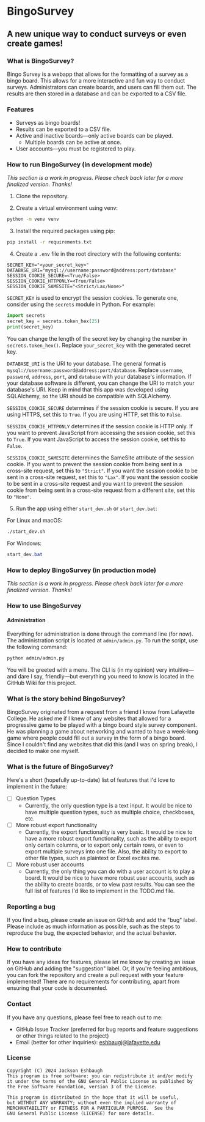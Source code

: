 # BingoSurvey
## A new unique way to conduct surveys or even create games!

### What is BingoSurvey? 
Bingo Survey is a webapp that allows for the formatting of a survey as a bingo board. This allows for a more interactive and fun way to conduct surveys. Administrators can create boards, and users can fill them out. The results are then stored in a database and can be exported to a CSV file.

### Features
- Surveys as bingo boards!
- Results can be exported to a CSV file.
- Active and inactive boards—only active boards can be played.
  - Multiple boards can be active at once.
- User accounts—you must be registered to play.

### How to run BingoSurvey (in development mode)
*This section is a work in progress. Please check back later for a more finalized version. Thanks!*
1. Clone the repository.

2. Create a virtual environment using venv:
```bash
python -m venv venv
```

3. Install the required packages using pip:
```bash
pip install -r requirements.txt
```

4. Create a ``.env`` file in the root directory with the following contents:
```
SECRET_KEY="<your_secret_key>"
DATABASE_URI="mysql://username:password@address:port/database"
SESSION_COOKIE_SECURE=<True/False>
SESSION_COOKIE_HTTPONLY=<True/False>
SESSION_COOKIE_SAMESITE="<Strict/Lax/None>"
```
``SECRET_KEY`` is used to encrypt the session cookies. To generate one, consider using the ``secrets`` module in Python. For example:
```python
import secrets
secret_key = secrets.token_hex(25)
print(secret_key)
```
You can change the length of the secret key by changing the number in ``secrets.token_hex()``. Replace ``your_secret_key`` with the generated secret key.

``DATABASE_URI`` is the URI to your database. The general format is ``mysql://username:password@address:port/database``. Replace ``username``, ``password``, ``address``, ``port``, and ``database`` with your database's information. If your database software is different, you can change the URI to match your database's URI. Keep in mind that this app was developed using SQLAlchemy, so the URI should be compatible with SQLAlchemy.

``SESSION_COOKIE_SECURE`` determines if the session cookie is secure. If you are using HTTPS, set this to ``True``. If you are using HTTP, set this to ``False``.

``SESSION_COOKIE_HTTPONLY`` determines if the session cookie is HTTP only. If you want to prevent JavaScript from accessing the session cookie, set this to ``True``. If you want JavaScript to access the session cookie, set this to ``False``.

``SESSION_COOKIE_SAMESITE`` determines the SameSite attribute of the session cookie. If you want to prevent the session cookie from being sent in a cross-site request, set this to ``"Strict"``. If you want the session cookie to be sent in a cross-site request, set this to ``"Lax"``. If you want the session cookie to be sent in a cross-site request and you want to prevent the session cookie from being sent in a cross-site request from a different site, set this to ``"None"``.

5. Run the app using either ``start_dev.sh`` or ``start_dev.bat``:

For Linux and macOS:
```bash
./start_dev.sh
```

For Windows:
```powershell
start_dev.bat
```

### How to deploy BingoSurvey (in production mode)
*This section is a work in progress. Please check back later for a more finalized version. Thanks!*


### How to use BingoSurvey
#### Administration
Everything for administration is done through the command line (for now).
The administration script is located at ``admin/admin.py``. To run the script, use the following command:
```bash
python admin/admin.py
```

You will be greeted with a menu. The CLI is (in my opinion) very intuitive—and dare I say, friendly—but everything you need to know is located in the GitHub Wiki for this project.

### What is the story behind BingoSurvey?
BingoSurvey originated from a request from a friend I know from Lafayette College. He asked me if I knew of any websites that allowed for a progressive game to be played with a bingo board style survey component. He was planning a game about networking and wanted to have a week-long game where people could fill out a survey in the form of a bingo board. Since I couldn't find any websites that did this (and I was on spring break), I decided to make one myself.

### What is the future of BingoSurvey?
Here's a short (hopefully up-to-date) list of features that I'd love to implement in the future:
- [ ] Question Types
  - Currently, the only question type is a text input. It would be nice to have multiple question types, such as multiple choice, checkboxes, etc.
- [ ] More robust export functionality
  - Currently, the export functionality is very basic. It would be nice to have a more robust export functionality, such as the ability to export only certain columns, or to export only certain rows, or even to export multiple surveys into one file. Also, the ability to export to other file types, such as plaintext or Excel excites me.
- [ ] More robust user accounts
  - Currently, the only thing you can do with a user account is to play a board. It would be nice to have more robust user accounts, such as the ability to create boards, or to view past results.
You can see the full list of features I'd like to implement in the TODO.md file.

### Reporting a bug
If you find a bug, please create an issue on GitHub and add the "bug" label. Please include as much information as possible, such as the steps to reproduce the bug, the expected behavior, and the actual behavior.

### How to contribute
If you have any ideas for features, please let me know by creating an issue on GitHub and adding the "suggestion" label. Or, if you're feeling ambitious, you can fork the repository and create a pull request with your feature implemented! There are no requirements for contributing, apart from ensuring that your code is documented.

### Contact
If you have any questions, please feel free to reach out to me:
- GitHub Issue Tracker (preferred for bug reports and feature suggestions or other things related to the project)
- Email (better for other inquiries): [eshbaugj@lafayette.edu](mailto:eshbaugj@lafayette.edu)

### License

    Copyright (C) 2024 Jackson Eshbaugh
    This program is free software: you can redistribute it and/or modify
    it under the terms of the GNU General Public License as published by
    the Free Software Foundation, version 3 of the License.

    This program is distributed in the hope that it will be useful,
    but WITHOUT ANY WARRANTY; without even the implied warranty of
    MERCHANTABILITY or FITNESS FOR A PARTICULAR PURPOSE.  See the
    GNU General Public License (LICENSE) for more details.